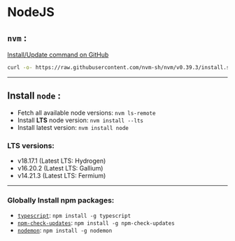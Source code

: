 # NodeJS

## `nvm` :

[Install/Update command on GitHub](https://github.com/nvm-sh/nvm#installing-and-updating)

```bash
curl -o- https://raw.githubusercontent.com/nvm-sh/nvm/v0.39.3/install.sh | sh
```

---

## Install `node` :

- Fetch all available node versions: `nvm ls-remote`
- Install **LTS** node version: `nvm install --lts`
- Install latest version: `nvm install node`

### LTS versions:

- v18.17.1 (Latest LTS: Hydrogen)
- v16.20.2 (Latest LTS: Gallium)
- v14.21.3 (Latest LTS: Fermium)

--- 

### Globally Install npm packages:

- [`typescript`](https://www.typescriptlang.org/download): `npm install -g typescript`
- [`npm-check-updates`](https://www.npmjs.com/package/npm-check-updates): `npm install -g npm-check-updates`
- [`nodemon`](https://www.npmjs.com/package/nodemon): `npm install -g nodemon`

